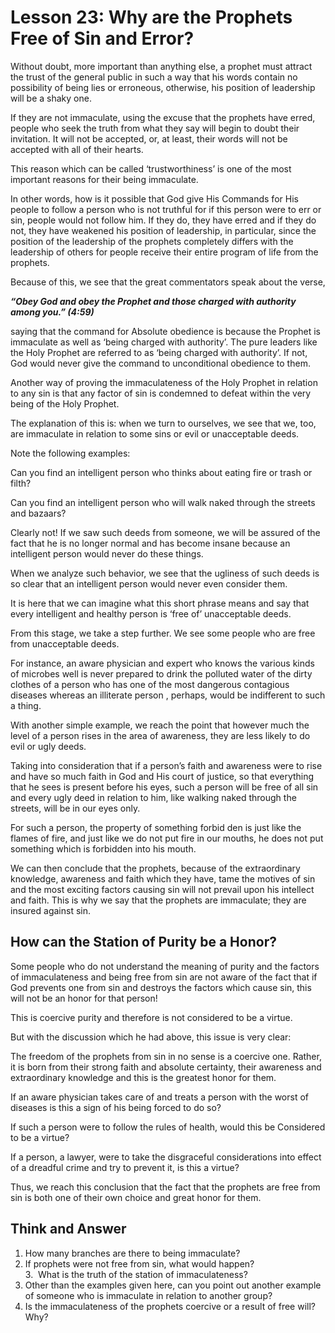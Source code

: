 Lesson 23: Why are the Prophets Free of Sin and Error?
======================================================

Without doubt, more important than anything else, a prophet must attract
the trust of the general public in such a way that his words contain no
possibility of being lies or erroneous, otherwise, his position of
leadership will be a shaky one.

If they are not immaculate, using the excuse that the prophets have
erred, people who seek the truth from what they say will begin to doubt
their invitation. It will not be accepted, or, at least, their words
will not be accepted with all of their hearts.

This reason which can be called ‘trustworthiness’ is one of the most
important reasons for their being immaculate.

In other words, how is it possible that God give His Commands for His
people to follow a person who is not truthful for if this person were to
err or sin, people would not follow him. If they do, they have erred and
if they do not, they have weakened his position of leadership, in
particular, since the position of the leadership of the prophets
completely differs with the leadership of others for people receive
their entire program of life from the prophets.

Because of this, we see that the great commentators speak about the
verse,

***“Obey God and obey the Prophet and those charged with authority among
you.” (4:59)***

saying that the command for Absolute obedience is because the Prophet is
immaculate as well as ‘being charged with authority’. The pure leaders
like the Holy Prophet are referred to as ‘being charged with authority’.
If not, God would never give the command to unconditional obedience to
them.

Another way of proving the immaculateness of the Holy Prophet in
relation to any sin is that any factor of sin is condemned to defeat
within the very being of the Holy Prophet.

The explanation of this is: when we turn to ourselves, we see that we,
too, are immaculate in relation to some sins or evil or unacceptable
deeds.

Note the following examples:

Can you find an intelligent person who thinks about eating fire or trash
or filth?

Can you find an intelligent person who will walk naked through the
streets and bazaars?

Clearly not! If we saw such deeds from someone, we will be assured of
the fact that he is no longer normal and has become insane because an
intelligent person would never do these things.

When we analyze such behavior, we see that the ugliness of such deeds is
so clear that an intelligent person would never even consider them.

It is here that we can imagine what this short phrase means and say that
every intelligent and healthy person is ‘free of’ unacceptable deeds.

From this stage, we take a step further. We see some people who are free
from unacceptable deeds.

For instance, an aware physician and expert who knows the various kinds
of microbes well is never prepared to drink the polluted water of the
dirty clothes of a person who has one of the most dangerous contagious
diseases whereas an illiterate person , perhaps, would be indifferent to
such a thing.

With another simple example, we reach the point that however much the
level of a person rises in the area of awareness, they are less likely
to do evil or ugly deeds.

Taking into consideration that if a person’s faith and awareness were to
rise and have so much faith in God and His court of justice, so that
everything that he sees is present before his eyes, such a person will
be free of all sin and every ugly deed in relation to him, like walking
naked through the streets, will be in our eyes only.

For such a person, the property of something forbid den is just like the
flames of fire, and just like we do not put fire in our mouths, he does
not put something which is forbidden into his mouth.

We can then conclude that the prophets, because of the extraordinary
knowledge, awareness and faith which they have, tame the motives of sin
and the most exciting factors causing sin will not prevail upon his
intellect and faith. This is why we say that the prophets are
immaculate; they are insured against sin.

How can the Station of Purity be a Honor?
-----------------------------------------

Some people who do not understand the meaning of purity and the factors
of immaculateness and being free from sin are not aware of the fact that
if God prevents one from sin and destroys the factors which cause sin,
this will not be an honor for that person!

This is coercive purity and therefore is not considered to be a virtue.

But with the discussion which he had above, this issue is very clear:

The freedom of the prophets from sin in no sense is a coercive one.
Rather, it is born from their strong faith and absolute certainty, their
awareness and extraordinary knowledge and this is the greatest honor for
them.

If an aware physician takes care of and treats a person with the worst
of diseases is this a sign of his being forced to do so?

If such a person were to follow the rules of health, would this be
Considered to be a virtue?

If a person, a lawyer, were to take the disgraceful considerations into
effect of a dreadful crime and try to prevent it, is this a virtue?

Thus, we reach this conclusion that the fact that the prophets are free
from sin is both one of their own choice and great honor for them.

Think and Answer
----------------

1. How many branches are there to being immaculate?  
 2. If prophets were not free from sin, what would happen?  
 3.  What is the truth of the station of immaculateness?  
 4. Other than the examples given here, can you point out another
example of someone who is immaculate in relation to another group?  
 5. Is the immaculateness of the prophets coercive or a result of free
will? Why?


